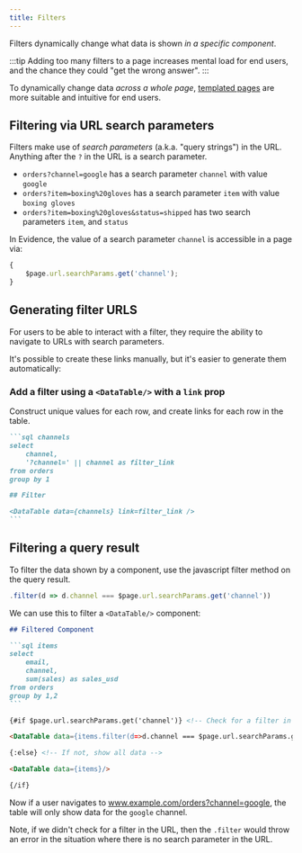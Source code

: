 ```yaml
---
title: Filters
---
```


Filters dynamically change what data is shown _in a specific component_.

:::tip
Adding too many filters to a page increases mental load for end users, and the chance they could "get the wrong answer".
:::

To dynamically change data _across a whole page_, [templated pages](../templated-pages) are more suitable and intuitive for end users.

## Filtering via URL search parameters

Filters make use of _search parameters_ (a.k.a. "query strings") in the URL. Anything after the `?` in the URL is a search parameter.

- `orders?channel=google` has a search parameter `channel` with value `google`
- `orders?item=boxing%20gloves` has a search parameter `item` with value `boxing gloves`
- `orders?item=boxing%20gloves&status=shipped` has two search parameters `item`, and `status`

In Evidence, the value of a search parameter `channel` is accessible in a page via:

```js
{
	$page.url.searchParams.get('channel');
}
```

## Generating filter URLS

For users to be able to interact with a filter, they require the ability to navigate to URLs with search parameters.

It's possible to create these links manually, but it's easier to generate them automatically:

### Add a filter using a `<DataTable/>` with a `link` prop

Construct unique values for each row, and create links for each row in the table.

````markdown
```sql channels
select
    channel,
    '?channel=' || channel as filter_link
from orders
group by 1

## Filter

<DataTable data={channels} link=filter_link />
```
````

## Filtering a query result

To filter the data shown by a component, use the javascript filter method on the query result.

<!-- TODO @archiewood: update to SK 1.0 syntax -->

```js title="Filter method"
.filter(d => d.channel === $page.url.searchParams.get('channel'))
```

We can use this to filter a `<DataTable/>` component:

````markdown
## Filtered Component

```sql items
select
    email,
    channel,
    sum(sales) as sales_usd
from orders
group by 1,2
```

{#if $page.url.searchParams.get('channel')} <!-- Check for a filter in the URL -->

<DataTable data={items.filter(d=>d.channel === $page.url.searchParams.get('channel'))}/>

{:else} <!-- If not, show all data -->

<DataTable data={items}/>

{/if}
````

Now if a user navigates to www.example.com/orders?channel=google, the table will only show data for the `google` channel.

Note, if we didn't check for a filter in the URL, then the `.filter` would throw an error in the situation where there is no search parameter in the URL.
